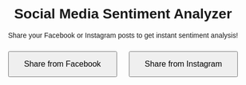 <!DOCTYPE html>
<html lang="en">
<head>
  <meta charset="UTF-8">
  <meta name="viewport" content="width=device-width, initial-scale=1.0">
  <title>Social Media Sentiment Analyzer</title>
  <style>
    body { font-family: Arial, sans-serif; text-align: center; padding: 50px; }
    button { padding: 15px 30px; margin: 10px; font-size: 16px; cursor: pointer; }
  </style>
</head>
<body>
  <h1>Social Media Sentiment Analyzer</h1>
  <p>Share your Facebook or Instagram posts to get instant sentiment analysis!</p>

  <button id="fb-share">Share from Facebook</button>
  <button id="ig-share">Share from Instagram</button>

  <script>
    // Replace with your actual App IDs
    const FB_APP_ID = "813342444588613";
    const IG_APP_ID = "738197419219413";

    // Your redirect URL (where your backend handles OAuth callback)
    const REDIRECT_URI = "https://github.com/A-B162/Sentimentscope.com/oauth/callback";

    // Facebook OAuth
    document.getElementById("fb-share").onclick = function() {
      const scope = "user_posts";
      const oauthUrl = `https://www.facebook.com/v20.0/dialog/oauth?client_id=${FB_APP_ID}&redirect_uri=${REDIRECT_URI}?platform=facebook&scope=${scope}&response_type=code`;
      window.location.href = oauthUrl;
    };

    // Instagram OAuth
    document.getElementById("ig-share").onclick = function() {
      const scope = "user_profile,user_media";
      const oauthUrl = `https://api.instagram.com/oauth/authorize?client_id=${IG_APP_ID}&redirect_uri=${REDIRECT_URI}?platform=instagram&scope=${scope}&response_type=code`;
      window.location.href = oauthUrl;
    };
  </script>
</body>
</html>



